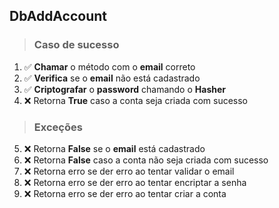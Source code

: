## DbAddAccount

> ### Caso de sucesso

1. ✅ **Chamar** o método com o **email** correto
2. ✅ **Verifica** se o **email** não está cadastrado
3. ✅ **Criptografar** o **password** chamando o **Hasher**
4. ❌ Retorna **True** caso a conta seja criada com sucesso

> ### Exceções

5. ❌ Retorna **False** se o **email** está cadastrado
6. ❌ Retorna **False** caso a conta não seja criada com sucesso
7. ❌ Retorna erro se der erro ao tentar validar o email
8. ❌ Retorna erro se der erro ao tentar encriptar a senha
9. ❌ Retorna erro se der erro ao tentar criar a conta